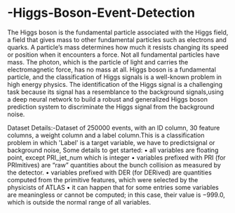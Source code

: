 # -Higgs-Boson-Event-Detection
The Higgs boson is the fundamental particle associated with the Higgs field, a field that gives mass to other fundamental particles such as electrons and quarks. A particle’s mass determines how much it resists changing its speed or position when it encounters a force. Not all fundamental particles have mass. The photon, which is the particle of light and carries the electromagnetic force, has no mass at all.
       Higgs boson is a fundamental particle, and the classification of Higgs signals is a well-known problem in high energy physics. The identification of the 
Higgs signal is a challenging task because its signal has a resemblance to the background signals,using a deep neural network to build a robust and generalized Higgs boson prediction system to discriminate the Higgs signal from the background noise.

Dataset Details:-Dataset of 250000 events, with an ID column, 30 feature columns, a weight column and a label column.This is a classification problem in which 'Label' is a target variable, we have to predictsignal or background noise, 
Some details to get started:
• all variables are floating point, except PRI_jet_num which is integer
• variables prefixed with PRI (for PRImitives) are “raw” quantities about the bunch collision as 
measured by the detector.
• variables prefixed with DER (for DERived) are quantities computed from the primitive features, 
which were selected by the physicists of ATLAS
• it can happen that for some entries some variables are meaningless or cannot be computed; in
this case, their value is −999.0, which is outside the normal range of all variables.
